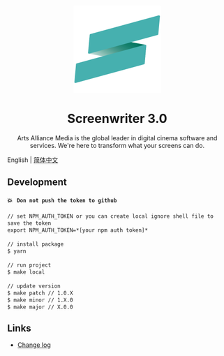 <p align="center">
    <img width="200" src="./src/assets/screenwriter.svg">
</p>

<h1 align="center">Screenwriter 3.0</h1>

<p align="center">
    Arts Alliance Media is the global leader in digital cinema software and services. We're here to transform what your screens can do.
</p>

English | [简体中文](./README.zh-CN.md)

## Development
#### :collision: &nbsp; `Don not push the token to github`
```
// set NPM_AUTH_TOKEN or you can create local ignore shell file to save the token
export NPM_AUTH_TOKEN=*[your npm auth token]*

// install package
$ yarn

// run project
$ make local

// update version
$ make patch // 1.0.X
$ make minor // 1.X.0
$ make major // X.0.0
```

## Links
- [Change log](./CHANGELOG.md)
